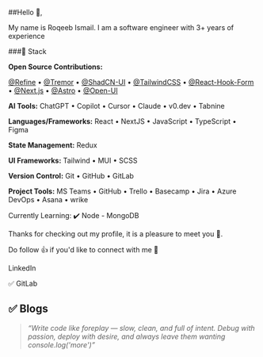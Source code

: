 ##Hello 👋,

My name is Roqeeb Ismail. I am a software engineer with 3+ years of experience

###🧩 Stack 

**Open Source Contributions:**  

[@Refine](https://github.com/refinedev/refine)  •  [@Tremor](https://github.com/tremorlabs/tremor)   •  [@ShadCN-UI](https://github.com/shadcn-ui/ui)   •  [@TailwindCSS](https://github.com/tailwindlabs/tailwindcss)  •  [@React-Hook-Form](https://github.com/react-hook-form/react-hook-form) • [@Next.js](https://github.com/vercel/next.js)   •  [@Astro](https://github.com/withastro/astro)  •  [@Open-UI](https://github.com/WICG/open-ui)  


**AI Tools:** ChatGPT  •  Copilot  •  Cursor  •  Claude  •  v0.dev  •  Tabnine   

**Languages/Frameworks:**  React   •  NextJS  •  JavaScript  •  TypeScript  •  Figma

**State Management:**  Redux

**UI Frameworks:**  Tailwind  •  MUI  •  SCSS  

**Version Control:**  Git  •  GitHub  •  GitLab   

**Project Tools:**  MS Teams  •  GitHub  •  Trello  •  Basecamp  •  Jira  •  Azure DevOps  •  Asana  •  wrike  

<!--
**💼 Languages Previously Used:** Angular ✅ | Java ✅ | C# && .Net ✅
-->
Currently Learning: ✔️ Node - MongoDB

Thanks for checking out my profile, it is a pleasure to meet you 🤝.

Do follow 👍 if you'd like to connect with me 💪

LinkedIn

✅ GitLab

✅ Blogs
---

> *“Write code like foreplay — slow, clean, and full of intent. Debug with passion, deploy with desire, and always leave them wanting console.log('more')”*

